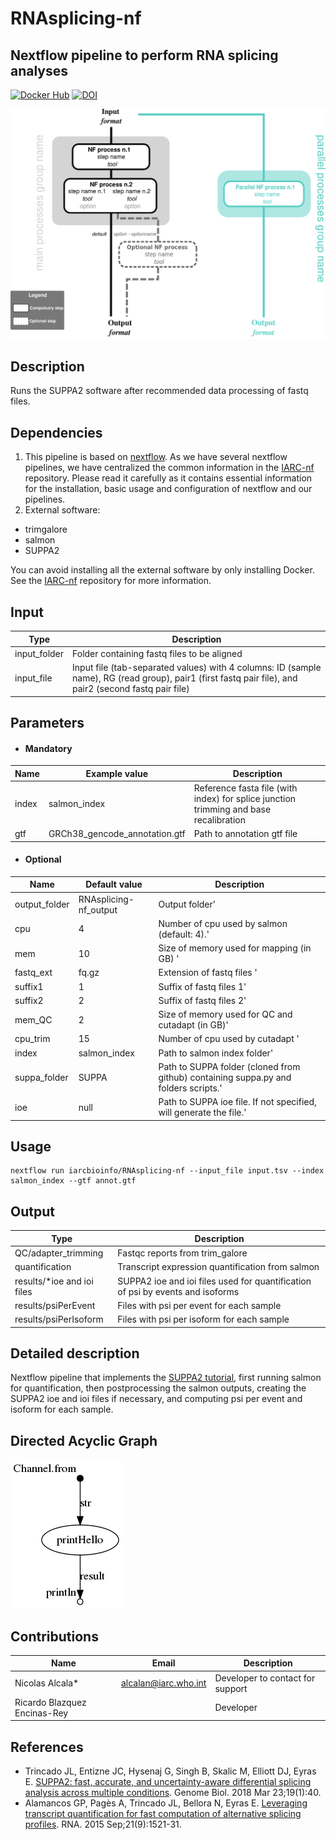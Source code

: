 # RNAsplicing-nf
## Nextflow pipeline to perform RNA splicing analyses

[![Docker Hub](https://img.shields.io/badge/docker-ready-blue.svg)](https://hub.docker.com/r/iarcbioinfo/rnasplicing-nf/)
[![DOI](https://zenodo.org/badge/94193130.svg)](https://zenodo.org/badge/latestdoi/94193130)

![Workflow representation](template-nf.png)

## Description
Runs the SUPPA2 software after recommended data processing of fastq files.

## Dependencies

1. This pipeline is based on [nextflow](https://www.nextflow.io). As we have several nextflow pipelines, we have centralized the common information in the [IARC-nf](https://github.com/IARCbioinfo/IARC-nf) repository. Please read it carefully as it contains essential information for the installation, basic usage and configuration of nextflow and our pipelines.
2. External software:
- trimgalore
- salmon
- SUPPA2

You can avoid installing all the external software by only installing Docker. See the [IARC-nf](https://github.com/IARCbioinfo/IARC-nf) repository for more information.


## Input
  | Type      | Description     |
  |-----------|---------------|
  | input_folder    | Folder containing fastq files to be aligned |
  | input_file    | Input file (tab-separated values) with 4 columns: ID (sample name), RG (read group), pair1 (first fastq pair file), and pair2 (second fastq pair file) |

## Parameters

  * #### Mandatory
| Name      | Example value | Description     |
|-----------|---------------|-----------------|
 | index       |  salmon_index  |  Reference fasta file (with index) for splice junction trimming and base recalibration |
 | gtf          |  GRCh38_gencode_annotation.gtf  |   Path to annotation gtf file |


  * #### Optional
| Name      | Default value | Description     |
|-----------|---------------|-----------------|
| output_folder    | RNAsplicing-nf_output |      Output folder'
| cpu                  | 4 | Number of cpu used by salmon (default: 4).'
| mem                             | 10| Size of memory used for mapping (in GB) '
| fastq_ext                       | fq.gz | Extension of fastq files '
| suffix1                         | 1| Suffix of fastq files 1'
| suffix2                         | 2|                  Suffix of fastq files 2'
| mem_QC                         | 2|                  Size of memory used for QC and cutadapt (in GB)'
| cpu_trim                       |  15|                  Number of cpu used by cutadapt '
| index                           | salmon_index |                  Path to salmon index folder'
| suppa_folder                    | SUPPA |                  Path to SUPPA folder (cloned from github) containing suppa.py and folders scripts.'
| ioe    | null  |                    Path to SUPPA ioe file. If not specified, will generate the file.'


## Usage
  ```
 nextflow run iarcbioinfo/RNAsplicing-nf --input_file input.tsv --index salmon_index --gtf annot.gtf 
  ```

## Output
  | Type      | Description     |
  |-----------|---------------|
  | QC/adapter_trimming    | Fastqc reports from trim_galore |
  | quantification   | Transcript expression quantification from salmon |
  | results/*ioe and ioi files | SUPPA2 ioe and ioi files used for quantification of psi by events and isoforms  |
  | results/psiPerEvent   | Files with psi per event for each sample |
  | results/psiPerIsoform | Files with psi per isoform for each sample |


## Detailed description
Nextflow pipeline that implements the [SUPPA2 tutorial](https://github.com/comprna/SUPPA/wiki/SUPPA2-tutorial), first running salmon for quantification, then postprocessing the salmon outputs, creating the SUPPA2 ioe and ioi files if necessary, and computing psi per event and isoform for each sample.

## Directed Acyclic Graph
[![DAG](dag.png)](http://htmlpreview.github.io/?https://github.com/IARCbioinfo/RNAsplicing-nf/blob/master/dag.html)

## Contributions

  | Name      | Email | Description     |
  |-----------|---------------|-----------------|
  | Nicolas Alcala*    |            alcalan@iarc.who.int | Developer to contact for support |
  | Ricardo Blazquez Encinas-Rey    |            | Developer |

## References 
* Trincado JL, Entizne JC, Hysenaj G, Singh B, Skalic M, Elliott DJ, Eyras E. [SUPPA2: fast, accurate, and uncertainty-aware differential splicing analysis across multiple conditions](https://www.ncbi.nlm.nih.gov/pubmed/29571299). Genome Biol. 2018 Mar 23;19(1):40.
* Alamancos GP, Pagès A, Trincado JL, Bellora N, Eyras E. [Leveraging transcript quantification for fast computation of alternative splicing profiles](https://www.ncbi.nlm.nih.gov/pubmed/26179515). RNA. 2015 Sep;21(9):1521-31.

